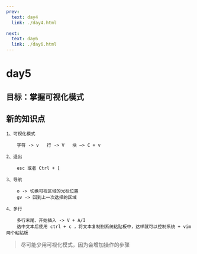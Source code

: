 ```yaml
---
prev:
  text: day4
  link: ./day4.html

next:
  text: day6
  link: ./day6.html
---
```


# day5

## 目标：掌握可视化模式

## 新的知识点

    1、可视化模式

        字符 -> v   行 -> V   块 —> C + v

    2、退出

        esc 或者 Ctrl + [

    3、导航

        o -> 切换可视区域的光标位置
        gv -> 回到上一次选择的区域

    4、多行

        多行末尾、开始插入 -> V + A/I
        选中文本后使用 ctrl + c ，将文本复制到系统粘贴板中，这样就可以控制系统 + vim 两个粘贴板

>尽可能少用可视化模式，因为会增加操作的步骤
